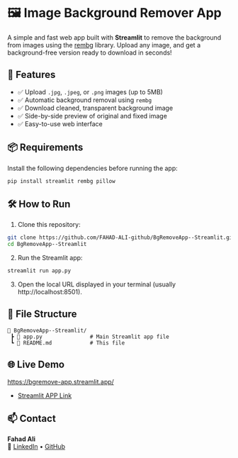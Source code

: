 
# 🖼️ Image Background Remover App

A simple and fast web app built with **Streamlit** to remove the background from images using the [rembg](https://github.com/danielgatis/rembg) library. Upload any image, and get a background-free version ready to download in seconds!

## 🚀 Features

- ✅ Upload `.jpg`, `.jpeg`, or `.png` images (up to 5MB)
- ✅ Automatic background removal using `rembg`
- ✅ Download cleaned, transparent background image
- ✅ Side-by-side preview of original and fixed image
- ✅ Easy-to-use web interface

## 📦 Requirements

Install the following dependencies before running the app:

```bash
pip install streamlit rembg pillow
```

## 🛠️ How to Run

1. Clone this repository:

```bash
git clone https://github.com/FAHAD-ALI-github/BgRemoveApp--Streamlit.git
cd BgRemoveApp--Streamlit
```

2. Run the Streamlit app:

```bash
streamlit run app.py
```

3. Open the local URL displayed in your terminal (usually http://localhost:8501).

## 📂 File Structure

```
📁 BgRemoveApp--Streamlit/
 ┣ 📄 app.py               # Main Streamlit app file
 ┗ 📄 README.md            # This file
```

## 🌐 Live Demo 

https://bgremove-app.streamlit.app/

- [Streamlit APP Link](https://bgremove-app.streamlit.app/)


## 📫 Contact

**Fahad Ali**  
🔗 [LinkedIn](https://www.linkedin.com/in/fahadali1078) • [GitHub](https://github.com/FAHAD-ALI-github)



